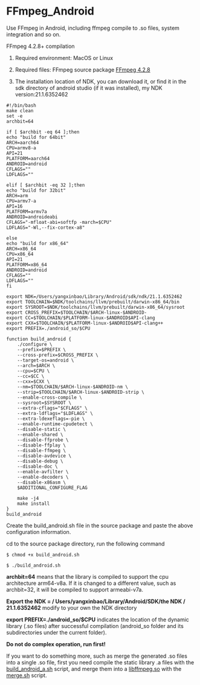 # FFmpeg_Android
Use FFmpeg in Android, including ffmpeg compile to .so files, system integration and so on.

FFmpeg 4.2.8+ compilation

1. Required environment: MacOS or Linux

2. Required files: FFmpeg source package [FFmpeg 4.2.8](https://github.com/FFmpeg/FFmpeg/releases/tag/n4.2.8)

3. The installation location of NDK, you can download it, or find it in the sdk directory of android studio (if it was installed), my NDK version:21.1.6352462

```
#!/bin/bash
make clean
set -e
archbit=64

if [ $archbit -eq 64 ];then
echo "build for 64bit"
ARCH=aarch64
CPU=armv8-a
API=21
PLATFORM=aarch64
ANDROID=android
CFLAGS=""
LDFLAGS=""

elif [ $archbit -eq 32 ];then
echo "build for 32bit"
ARCH=arm
CPU=armv7-a
API=16
PLATFORM=armv7a
ANDROID=androideabi
CFLAGS="-mfloat-abi=softfp -march=$CPU"
LDFLAGS="-Wl,--fix-cortex-a8"

else
echo "build for x86_64"
ARCH=x86_64
CPU=x86_64
API=21
PLATFORM=x86_64
ANDROID=android
CFLAGS=""
LDFLAGS=""
fi

export NDK=/Users/yangxinbao/Library/Android/sdk/ndk/21.1.6352462
export TOOLCHAIN=$NDK/toolchains/llvm/prebuilt/darwin-x86_64/bin
export SYSROOT=$NDK/toolchains/llvm/prebuilt/darwin-x86_64/sysroot
export CROSS_PREFIX=$TOOLCHAIN/$ARCH-linux-$ANDROID-
export CC=$TOOLCHAIN/$PLATFORM-linux-$ANDROID$API-clang
export CXX=$TOOLCHAIN/$PLATFORM-linux-$ANDROID$API-clang++
export PREFIX=./android_so/$CPU

function build_android {
    ./configure \
    --prefix=$PREFIX \
    --cross-prefix=$CROSS_PREFIX \
    --target-os=android \
    --arch=$ARCH \
    --cpu=$CPU \
    --cc=$CC \
    --cxx=$CXX \
    --nm=$TOOLCHAIN/$ARCH-linux-$ANDROID-nm \
    --strip=$TOOLCHAIN/$ARCH-linux-$ANDROID-strip \
    --enable-cross-compile \
    --sysroot=$SYSROOT \
    --extra-cflags="$CFLAGS" \
    --extra-ldflags="$LDFLAGS" \
    --extra-ldexeflags=-pie \
    --enable-runtime-cpudetect \
    --disable-static \
    --enable-shared \
    --disable-ffprobe \
    --disable-ffplay \
    --disable-ffmpeg \
    --disable-avdevice \
    --disable-debug \
    --disable-doc \
    --enable-avfilter \
    --enable-decoders \
    --disable-x86asm \
    $ADDITIONAL_CONFIGURE_FLAG

    make -j4
    make install
}
build_android
```

Create the build_android.sh file in the source package and paste the above configuration information.

cd to the source package directory, run the following command


```
$ chmod +x build_android.sh
```
```
$ ./build_android.sh
```

<b>archbit=64</b> means that the library is compiled to support the cpu architecture arm64-v8a. If it is changed to a different value, such as archbit=32, it will be compiled to support armeabi-v7a.

<b>Export the NDK = / Users/yangxinbao/Library/Android/SDK/the NDK / 21.1.6352462</b> modify to your own the NDK directory

<b>export PREFIX=./android_so/$CPU</b> indicates the location of the dynamic library (.so files) after successful compilation (android_so folder and its subdirectories under the current folder).

<b>Do not do complex operation, run first!</b>

If you want to do something more, such as merge the generated .so files into a single .so file, first you need compile the static library .a files with the [build_android_a.sh](https://github.com/humanlang/ffmpeg_android/blob/main/FFmpeg4.2.8_compile/build_android_a.sh) script, and merge them into a [libffmpeg.so](https://github.com/humanlang/ffmpeg_android/blob/main/FFmpeg4.2.8_compile/android_a/armv8-a/libffmpeg.so) with the [merge.sh](https://github.com/humanlang/ffmpeg_android/blob/main/FFmpeg4.2.8_compile/merge.sh) script.
